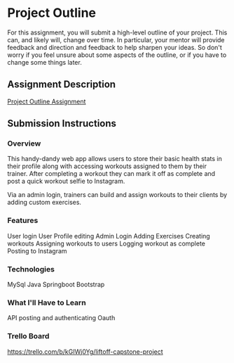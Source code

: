 # Project Outline
For this assignment, you will submit a high-level outline of your project. This can, and likely will, change over time. In particular, your mentor will provide feedback and direction and feedback to help sharpen your ideas. So don't worry if you feel unsure about some aspects of the outline, or if you have to change some things later.

## Assignment Description
[Project Outline Assignment](https://education.launchcode.org/liftoff/assignments/project-outline/)

## Submission Instructions

### Overview
This handy-dandy web app allows users to store their basic health stats in their profile along with accessing workouts assigned to them by their trainer. After completing a workout they can mark it off as complete and post a quick workout selfie to Instagram.

Via an admin login, trainers can build and assign workouts to their clients by adding custom exercises.

### Features
User login
User Profile editing
Admin Login
Adding Exercises
Creating workouts
Assigning workouts to users
Logging workout as complete
Posting to Instagram


### Technologies
MySql
Java
Springboot
Bootstrap


### What I'll Have to Learn
API posting and authenticating Oauth

### Trello Board
https://trello.com/b/kGIWj0Yg/liftoff-capstone-project
